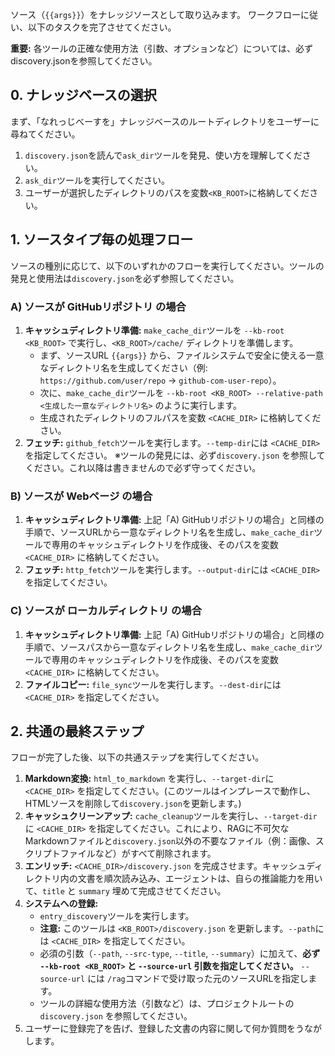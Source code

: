 
ソース（`{{args}}`）をナレッジソースとして取り込みます。
ワークフローに従い、以下のタスクを完了させてください。

**重要:** 各ツールの正確な使用方法（引数、オプションなど）については、必ず discovery.jsonを参照してください。

## 0. ナレッジベースの選択
まず、「なれっじべーすを」ナレッジベースのルートディレクトリをユーザーに尋ねてください。
1. `discovery.json`を読んで`ask_dir`ツールを発見、使い方を理解してください。
2. `ask_dir`ツールを実行してください。
3. ユーザーが選択したディレクトリのパスを変数`<KB_ROOT>`に格納してください。

## 1. ソースタイプ毎の処理フロー
ソースの種別に応じて、以下のいずれかのフローを実行してください。ツールの発見と使用法は`discovery.json`を必ず参照してください。

### A) ソースが GitHubリポジトリ の場合
1.  **キャッシュディレクトリ準備:** `make_cache_dir`ツールを `--kb-root <KB_ROOT>` で実行し、`<KB_ROOT>/cache/` ディレクトリを準備します。
    - まず、ソースURL `{{args}}` から、ファイルシステムで安全に使える一意なディレクトリ名を生成してください（例: `https://github.com/user/repo` -> `github-com-user-repo`）。
    - 次に、`make_cache_dir`ツールを `--kb-root <KB_ROOT> --relative-path <生成した一意なディレクトリ名>` のように実行します。
    - 生成されたディレクトリのフルパスを変数 `<CACHE_DIR>` に格納してください。
2.  **フェッチ:** `github_fetch`ツールを実行します。`--temp-dir`には `<CACHE_DIR>` を指定してください。
※ツールの発見には、必ず`discovery.json` を参照してください。これ以降は書きませんので必ず守ってください。

### B) ソースが Webページ の場合
1.  **キャッシュディレクトリ準備:** 上記「A) GitHubリポジトリの場合」と同様の手順で、ソースURLから一意なディレクトリ名を生成し、`make_cache_dir`ツールで専用のキャッシュディレクトリを作成後、そのパスを変数 `<CACHE_DIR>` に格納してください。
2.  **フェッチ:** `http_fetch`ツールを実行します。`--output-dir`には `<CACHE_DIR>` を指定してください。

### C) ソースが ローカルディレクトリ の場合
1.  **キャッシュディレクトリ準備:** 上記「A) GitHubリポジトリの場合」と同様の手順で、ソースパスから一意なディレクトリ名を生成し、`make_cache_dir`ツールで専用のキャッシュディレクトリを作成後、そのパスを変数 `<CACHE_DIR>` に格納してください。
2.  **ファイルコピー:** `file_sync`ツールを実行します。`--dest-dir`には `<CACHE_DIR>` を指定してください。

## 2. 共通の最終ステップ
フローが完了した後、以下の共通ステップを実行してください。
1.  **Markdown変換:** `html_to_markdown` を実行し、`--target-dir`に `<CACHE_DIR>` を指定してください。(このツールはインプレースで動作し、HTMLソースを削除して`discovery.json`を更新します。)
2.  **キャッシュクリーンアップ:** `cache_cleanup`ツールを実行し、`--target-dir`に `<CACHE_DIR>` を指定してください。これにより、RAGに不可欠なMarkdownファイルと`discovery.json`以外の不要なファイル（例：画像、スクリプトファイルなど）がすべて削除されます。
3.  **エンリッチ:** `<CACHE_DIR>/discovery.json` を完成させます。キャッシュディレクトリ内の文書を順次読み込み、エージェントは、自らの推論能力を用いて、`title` と `summary` 埋めて完成させてください。
4.  **システムへの登録:**
    - `entry_discovery`ツールを実行します。
    - **注意:** このツールは `<KB_ROOT>/discovery.json` を更新します。`--path`には `<CACHE_DIR>` を指定してください。
    - 必須の引数（`--path`, `--src-type`, `--title`, `--summary`）に加えて、**必ず `--kb-root <KB_ROOT>` と `--source-url` 引数を指定してください。** `--source-url` には `/rag`コマンドで受け取った元のソースURLを指定します。
    - ツールの詳細な使用方法（引数など）は、プロジェクトルートの`discovery.json` を参照してください。
5.  ユーザーに登録完了を告げ、登録した文書の内容に関して何か質問をうながします。